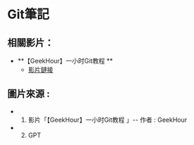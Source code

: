 # Git筆記

## 相關影片：
- **【GeekHour】一小时Git教程 **
  - [影片鏈接](https://www.bilibili.com/video/BV1HM411377j?spm_id_from=333.788.videopod.sections&vd_source=a6cbb8d6eb12bab9b5314690e3b03bd2)
## 圖片來源 :
 - 1. 影片「【GeekHour】一小时Git教程 」-- 作者 : GeekHour
 - 2. GPT

